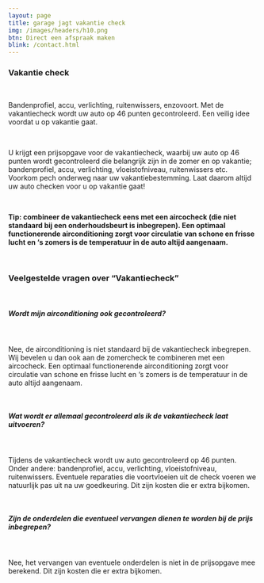 ```yaml
---
layout: page
title: garage jagt vakantie check
img: /images/headers/h10.png
btn: Direct een afspraak maken
blink: /contact.html
---
```

<div class="container">
	<div>
		<h3>Vakantie check</h3>
		<br>
		<p>Bandenprofiel, accu, verlichting, ruitenwissers, enzovoort. Met de vakantiecheck wordt uw auto op 46 punten gecontroleerd. Een veilig idee voordat u op vakantie gaat.</p>
		<br>
		<p>U krijgt een prijsopgave voor de vakantiecheck, waarbij uw auto op 46 punten wordt gecontroleerd die belangrijk zijn in de zomer en op vakantie; bandenprofiel, accu, verlichting, vloeistofniveau, ruitenwissers etc. Voorkom pech onderweg naar uw vakantiebestemming. Laat daarom altijd uw auto checken voor u op vakantie gaat!</p>
		<br>
		<p><strong>Tip: combineer de vakantiecheck eens met een aircocheck (die niet standaard bij een onderhoudsbeurt is inbegrepen). Een optimaal functionerende airconditioning zorgt voor circulatie van schone en frisse lucht en ‘s zomers is de temperatuur in de auto altijd aangenaam.</strong></p>
		<br>
	</div>
	<div>
		<h3>Veelgestelde vragen over “Vakantiecheck”</h3>
		<br>
		<h5><strong>Wordt mijn airconditioning ook gecontroleerd?</strong></h5>
		<br>
		<p>Nee, de airconditioning is niet standaard bij de vakantiecheck inbegrepen. Wij bevelen u dan ook aan de zomercheck te combineren met een aircocheck. Een optimaal functionerende airconditioning zorgt voor circulatie van schone en frisse lucht en ‘s zomers is de temperatuur in de auto altijd aangenaam.</p>
		<br>
		<h5><strong>Wat wordt er allemaal gecontroleerd als ik de vakantiecheck laat uitvoeren?</strong></h5>
		<br>
		<p>Tijdens de vakantiecheck wordt uw auto gecontroleerd op 46 punten.  Onder andere: bandenprofiel, accu, verlichting, vloeistofniveau, ruitenwissers. Eventuele reparaties die voortvloeien uit de check voeren we natuurlijk pas uit na uw goedkeuring. Dit zijn kosten die er extra bijkomen.</p>
		<br>
		<h5><strong>Zijn de onderdelen die eventueel vervangen dienen te worden bij de prijs inbegrepen?</strong></h5>
		<br>
		<p>Nee, het vervangen van eventuele onderdelen is niet in de prijsopgave mee berekend. Dit zijn kosten die er extra bijkomen.</p>
		<br>
	</div>
</div>